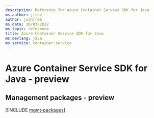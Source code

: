 ```yaml
---
description: Reference for Azure Container Service SDK for Java
ms.author: jfree
author: joshfree
ms.data: 10/03/2022
ms.topic: reference
title: Azure Container Service SDK for Java
ms.devlang: java
ms.service: container-service
---
```

# Azure Container Service SDK for Java - preview

## Management packages - preview
[!INCLUDE [mgmt-packages](container-service-mgmt-index.md)]